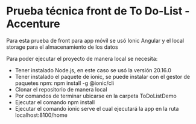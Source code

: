 # Prueba técnica front de To Do-List - Accenture
Para esta prueba de front para app móvil se usó Ionic Angular y el local storage para el almacenamiento de los datos

Para poder ejecutar el proyecto de manera local se necesita:
* Tener instalado Node.js, en este caso se usó la versión 20.16.0
* Tener instalado el paquete de ionic, se puede instalar con el gestor de paquetes npm: npm install -g @ionic/cli
* Clonar el repositorio de manera local
* Por comandos de terminar ubicarse en la carpeta ToDoListDemo
* Ejecutar el comando npm install
* Ejecutar el comando ionic serve el cual ejecutará la app en la ruta localhost:8100/home
